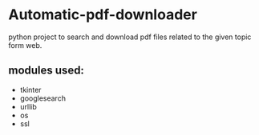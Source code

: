 # Automatic-pdf-downloader
python project to search and download pdf files related to the given topic form web.

## modules used:
- tkinter
- googlesearch
- urllib
- os
- ssl
